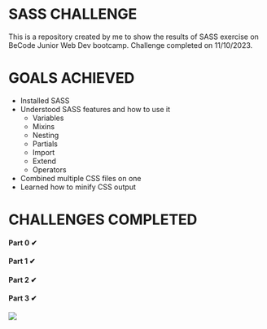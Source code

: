 # SASS CHALLENGE

This is a repository created by me to show the results of SASS exercise on BeCode Junior Web Dev bootcamp. Challenge completed on 11/10/2023.

# GOALS ACHIEVED

- Installed SASS
- Understood SASS features and how to use it
    * Variables
    * Mixins
    * Nesting
    * Partials
    * Import
    * Extend
    * Operators
- Combined multiple CSS files on one
- Learned how to minify CSS output

# CHALLENGES COMPLETED

#### Part 0 ✔
#### Part 1 ✔
#### Part 2 ✔
#### Part 3 ✔

![](https://giphy.com/gifs/cbs-the-neighborhood-theneighborhood-cedric-entertainer-1EZndgKGWsm3FJYSXE)
